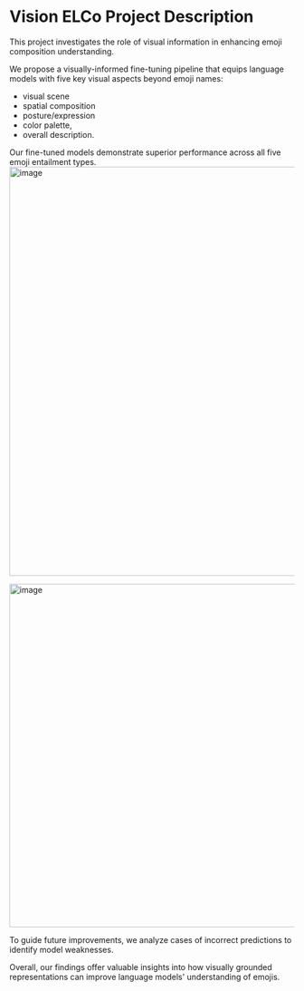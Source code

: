 # Vision ELCo Project Description

This project investigates the role of visual information in enhancing emoji composition understanding. 

We propose a visually-informed fine-tuning pipeline that equips language models with five key visual aspects beyond emoji names: 
- visual scene
- spatial composition
- posture/expression
- color palette, 
- overall description.

Our fine-tuned models demonstrate superior performance across all five emoji entailment types. 
<img width="722" alt="image" src="https://github.com/user-attachments/assets/9d7cf2b1-2cfa-467a-95cd-8eb43fc9b3f6" />

<img width="606" alt="image" src="https://github.com/user-attachments/assets/9f8e5414-745c-4a6a-913c-2b591a6c238b" />


To guide future improvements, we analyze cases of incorrect predictions to identify model weaknesses. 

Overall, our findings offer valuable insights into how visually grounded representations can improve language models' understanding of emojis.
